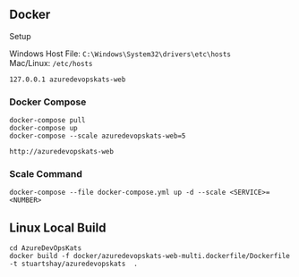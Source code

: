 
## Docker 

Setup

Windows Host File:  ```C:\Windows\System32\drivers\etc\hosts```    
Mac/Linux: ```/etc/hosts```

```
127.0.0.1 azuredevopskats-web
```

### Docker Compose 

```
docker-compose pull
docker-compose up
docker-compose --scale azuredevopskats-web=5
```

```
http://azuredevopskats-web
```

### Scale Command
```
docker-compose --file docker-compose.yml up -d --scale <SERVICE>=<NUMBER> 
```


## Linux Local Build
```
cd AzureDevOpsKats
docker build -f docker/azuredevopskats-web-multi.dockerfile/Dockerfile -t stuartshay/azuredevopskats  .
  ```

